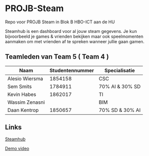 # PROJB-Steam

Repo voor PROJB Steam in Blok B HBO-ICT aan de HU

Steamhub is een dashboard voor al jouw steam gegevens. Je kun bijvoorbeeld je games & vrienden bekijken maar ook speelmomenten aanmaken om met vrienden af te spreken wanneer jullie gaan gamen.

## Teamleden van Team 5 ( Team 4 )

| Naam            | Studentennummer | Specialisatie   |
|-----------------|-----------------|-----------------|
| Alesio Wiersma |   1854158              | CSC             |
| Sem Smits       | 1784911         | 70% AI & 30% SD |
| Kevin Habes     | 1862017                | TI              |
| Wassim Zenasni  |            | BIM             |
| Daan Kentrop    | 1850657         | 70% SD & 30% AI |

## Links

[Steamhub](http://steamhub.nl)

[Demo video](https://1drv.ms/v/s!AlYN8JohGVJ5ayaiN_QQoZO_VdI?e=z2uzsM)
